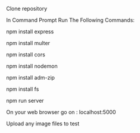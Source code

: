Clone repository

In Command Prompt Run The Following Commands:

npm install express

npm install multer

npm install cors

npm install nodemon

npm install adm-zip

npm install fs

npm run server

On your web browser go on : localhost:5000

Upload any image files to test
